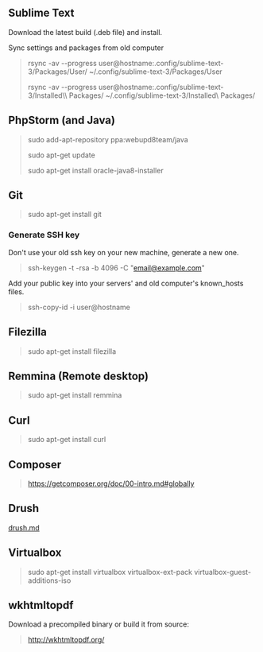## Sublime Text
Download the latest build (.deb file) and install.

Sync settings and packages from old computer
> rsync -av --progress user@hostname:.config/sublime-text-3/Packages/User/ ~/.config/sublime-text-3/Packages/User
>
> rsync -av --progress user@hostname:.config/sublime-text-3/Installed\\\ Packages/ ~/.config/sublime-text-3/Installed\ Packages/

## PhpStorm (and Java)
> sudo add-apt-repository ppa:webupd8team/java
>
> sudo apt-get update
>
> sudo apt-get install oracle-java8-installer

## Git
> sudo apt-get install git

### Generate SSH key
Don't use your old ssh key on your new machine, generate a new one.

> ssh-keygen -t -rsa -b 4096 -C "email@example.com"

Add your public key into your servers' and old computer's known_hosts files.
> ssh-copy-id -i user@hostname

## Filezilla
> sudo apt-get install filezilla

## Remmina (Remote desktop)
> sudo apt-get install remmina

## Curl
> sudo apt-get install curl

## Composer
> https://getcomposer.org/doc/00-intro.md#globally

## Drush
[drush.md](drush.md)

## Virtualbox
> sudo apt-get install virtualbox virtualbox-ext-pack virtualbox-guest-additions-iso

## wkhtmltopdf
Download a precompiled binary or build it from source:
> http://wkhtmltopdf.org/
